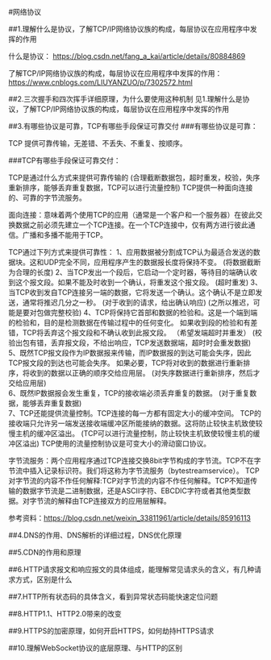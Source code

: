 #网络协议


##1.理解什么是协议，了解TCP/IP网络协议族的构成，每层协议在应用程序中发挥的作用

什么是协议：
https://blog.csdn.net/fang_a_kai/article/details/80884869

了解TCP/IP网络协议族的构成，每层协议在应用程序中发挥的作用：
https://www.cnblogs.com/LIUYANZUO/p/7302572.html

##2.三次握手和四次挥手详细原理，为什么要使用这种机制
见1.理解什么是协议，了解TCP/IP网络协议族的构成，每层协议在应用程序中发挥的作用

##3.有哪些协议是可靠，TCP有哪些手段保证可靠交付
###有哪些协议是可靠：

TCP 提供可靠传输，无差错、不丢失、不重复、按顺序。

###TCP有哪些手段保证可靠交付：

TCP是通过什么方式来提供可靠传输的 (合理截断数据包，超时重发，校验，失序重新排序，能够丢弃重复数据，TCP可以进行流量控制)
TCP提供一种面向连接的、可靠的字节流服务。 

面向连接：意味着两个使用TCP的应用（通常是一个客户和一个服务器）在彼此交换数据之前必须先建立一个TCP连接。在一个TCP连接中，仅有两方进行彼此通信。广播和多播不能用于TCP。
 
TCP通过下列方式来提供可靠性：
1、应用数据被分割成TCP认为最适合发送的数据块。这和UDP完全不同，应用程序产生的数据报长度将保持不变。        (将数据截断为合理的长度)
2、当TCP发出一个段后，它启动一个定时器，等待目的端确认收到这个报文段。如果不能及时收到一个确认，将重发这个报文段。      (超时重发)
3、当TCP收到发自TCP连接另一端的数据，它将发送一个确认。这个确认不是立即发送，通常将推迟几分之一秒。          (对于收到的请求，给出确认响应)           (之所以推迟，可能是要对包做完整校验)
4、TCP将保持它首部和数据的检验和。这是一个端到端的检验和，目的是检测数据在传输过程中的任何变化。
      如果收到段的检验和有差错，TCP将丢弃这个报文段和不确认收到此报文段。       （希望发端超时并重发）      (校验出包有错，丢弃报文段，不给出响应，TCP发送数据端，超时时会重发数据)
5、既然TCP报文段作为IP数据报来传输，而IP数据报的到达可能会失序，因此TCP报文段的到达也可能会失序。
      如果必要，TCP将对收到的数据进行重新排序，将收到的数据以正确的顺序交给应用层。           (对失序数据进行重新排序，然后才交给应用层)           
6、既然IP数据报会发生重复，TCP的接收端必须丢弃重复的数据。              (对于重复数据，能够丢弃重复数据)        
7、TCP还能提供流量控制。TCP连接的每一方都有固定大小的缓冲空间。
      TCP的接收端只允许另一端发送接收端缓冲区所能接纳的数据。这将防止较快主机致使较慢主机的缓冲区溢出。               (TCP可以进行流量控制，防止较快主机致使较慢主机的缓冲区溢出)
TCP使用的流量控制协议是可变大小的滑动窗口协议。

字节流服务：两个应用程序通过TCP连接交换8bit字节构成的字节流。TCP不在字节流中插入记录标识符。我们将这称为字节流服务（bytestreamservice）。
TCP对字节流的内容不作任何解释:TCP对字节流的内容不作任何解释。TCP不知道传输的数据字节流是二进制数据，还是ASCII字符、EBCDIC字符或者其他类型数据。对字节流的解释由TCP连接双方的应用层解释。 

参考资料：https://blog.csdn.net/weixin_33811961/article/details/85916113

##4.DNS的作用、DNS解析的详细过程，DNS优化原理


##5.CDN的作用和原理


##6.HTTP请求报文和响应报文的具体组成，能理解常见请求头的含义，有几种请求方式，区别是什么


##7.HTTP所有状态码的具体含义，看到异常状态码能快速定位问题


##8.HTTP1.1、HTTP2.0带来的改变


##9.HTTPS的加密原理，如何开启HTTPS，如何劫持HTTPS请求


##10.理解WebSocket协议的底层原理、与HTTP的区别
